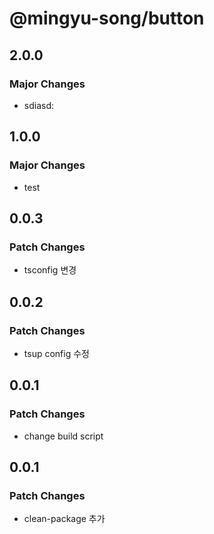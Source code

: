 # @mingyu-song/button

## 2.0.0

### Major Changes

- sdiasd:

## 1.0.0

### Major Changes

- test

## 0.0.3

### Patch Changes

- tsconfig 변경

## 0.0.2

### Patch Changes

- tsup config 수정

## 0.0.1

### Patch Changes

- change build script

## 0.0.1

### Patch Changes

- clean-package 추가
